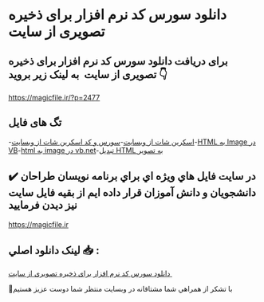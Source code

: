 # دانلود سورس کد نرم افزار برای ذخیره تصویری از سایت 

## برای دریافت دانلود سورس کد نرم افزار برای ذخیره تصویری از سایت  به لینک زیر بروید 👇

https://magicfile.ir/?p=2477

## تگ های فایل

-[اسکرین شات از وبسایت](https://magicfile.ir/product/%d8%b3%d9%88%d8%b1%d8%b3-%d9%88-%da%a9%d8%af-%d9%86%d8%b1%d9%85-%d8%a7%d9%81%d8%b2%d8%a7%d8%b1-%d8%a8%d8%b1%d8%a7%db%8c-%d8%b0%d8%ae%db%8c%d8%b1%d9%87-%d8%aa%d8%b5%d9%88%db%8c%d8%b1%db%8c-%d8%a7%d8%b2-%d8%b3%d8%a7%db%8c%d8%aa/)-[سورس و کد اسکرین شات از وبسایت](https://magicfile.ir/product/%d8%b3%d9%88%d8%b1%d8%b3-%d9%88-%da%a9%d8%af-%d9%86%d8%b1%d9%85-%d8%a7%d9%81%d8%b2%d8%a7%d8%b1-%d8%a8%d8%b1%d8%a7%db%8c-%d8%b0%d8%ae%db%8c%d8%b1%d9%87-%d8%aa%d8%b5%d9%88%db%8c%d8%b1%db%8c-%d8%a7%d8%b2-%d8%b3%d8%a7%db%8c%d8%aa/)-[HTML به Image در VB](https://magicfile.ir/product/%d8%b3%d9%88%d8%b1%d8%b3-%d9%88-%da%a9%d8%af-%d9%86%d8%b1%d9%85-%d8%a7%d9%81%d8%b2%d8%a7%d8%b1-%d8%a8%d8%b1%d8%a7%db%8c-%d8%b0%d8%ae%db%8c%d8%b1%d9%87-%d8%aa%d8%b5%d9%88%db%8c%d8%b1%db%8c-%d8%a7%d8%b2-%d8%b3%d8%a7%db%8c%d8%aa/)-[html به image در vb.net](https://magicfile.ir/product/%d8%b3%d9%88%d8%b1%d8%b3-%d9%88-%da%a9%d8%af-%d9%86%d8%b1%d9%85-%d8%a7%d9%81%d8%b2%d8%a7%d8%b1-%d8%a8%d8%b1%d8%a7%db%8c-%d8%b0%d8%ae%db%8c%d8%b1%d9%87-%d8%aa%d8%b5%d9%88%db%8c%d8%b1%db%8c-%d8%a7%d8%b2-%d8%b3%d8%a7%db%8c%d8%aa/)-[تبدیل HTML به تصویر](https://magicfile.ir/product/%d8%b3%d9%88%d8%b1%d8%b3-%d9%88-%da%a9%d8%af-%d9%86%d8%b1%d9%85-%d8%a7%d9%81%d8%b2%d8%a7%d8%b1-%d8%a8%d8%b1%d8%a7%db%8c-%d8%b0%d8%ae%db%8c%d8%b1%d9%87-%d8%aa%d8%b5%d9%88%db%8c%d8%b1%db%8c-%d8%a7%d8%b2-%d8%b3%d8%a7%db%8c%d8%aa/)

## ✔️ در سايت فايل هاي ويژه اي براي برنامه نويسان طراحان دانشجويان و دانش آموزان قرار داده ايم از بقيه فايل سايت نيز ديدن فرماييد

https://magicfile.ir


## لينک دانلود اصلي 📥 :

[دانلود سورس کد نرم افزار برای ذخیره تصویری از سایت ](https://magicfile.ir/product/%d8%b3%d9%88%d8%b1%d8%b3-%d9%88-%da%a9%d8%af-%d9%86%d8%b1%d9%85-%d8%a7%d9%81%d8%b2%d8%a7%d8%b1-%d8%a8%d8%b1%d8%a7%db%8c-%d8%b0%d8%ae%db%8c%d8%b1%d9%87-%d8%aa%d8%b5%d9%88%db%8c%d8%b1%db%8c-%d8%a7%d8%b2-%d8%b3%d8%a7%db%8c%d8%aa/) 


🙏با تشکر از همراهي شما مشتاقانه در وبسایت منتظر شما دوست عزیز هستیم

